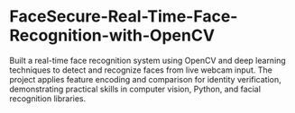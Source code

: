 # FaceSecure-Real-Time-Face-Recognition-with-OpenCV
Built a real-time face recognition system using OpenCV and deep learning techniques to detect and recognize faces from live webcam input. The project applies feature encoding and comparison for identity verification, demonstrating practical skills in computer vision, Python, and facial recognition libraries.

